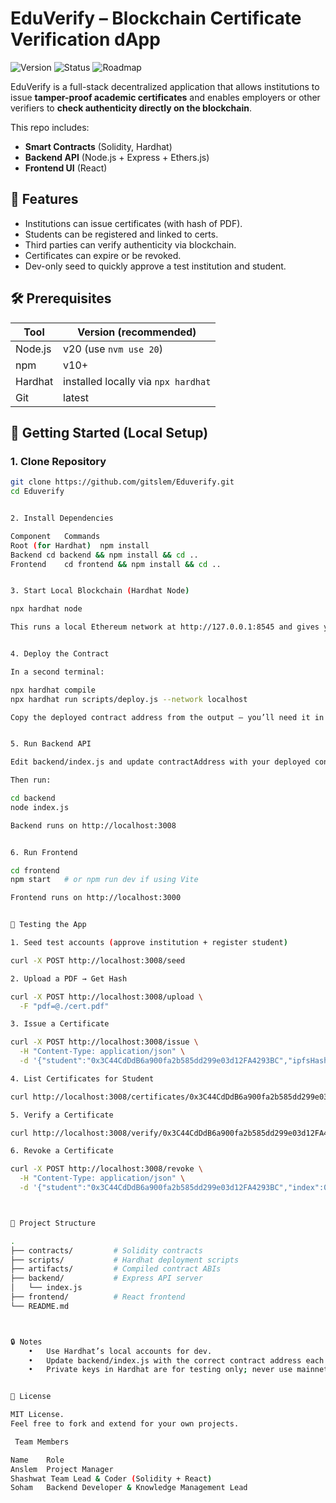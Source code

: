 # EduVerify – Blockchain Certificate Verification dApp

![Version](https://img.shields.io/badge/version-1.0.0-blue)
![Status](https://img.shields.io/badge/status-active-success)
![Roadmap](https://img.shields.io/badge/next%20release-v2.0-lightgrey)


EduVerify is a full-stack decentralized application that allows institutions to issue **tamper-proof academic certificates** and enables employers or other verifiers to **check authenticity directly on the blockchain**.

This repo includes:
- **Smart Contracts** (Solidity, Hardhat)
- **Backend API** (Node.js + Express + Ethers.js)
- **Frontend UI** (React)


## 📌 Features
- Institutions can issue certificates (with hash of PDF).
- Students can be registered and linked to certs.
- Third parties can verify authenticity via blockchain.
- Certificates can expire or be revoked.
- Dev-only seed to quickly approve a test institution and student.


## 🛠️ Prerequisites
| Tool | Version (recommended) |
|------|------------------------|
| Node.js | v20 (use `nvm use 20`) |
| npm | v10+ |
| Hardhat | installed locally via `npx hardhat` |
| Git | latest |


## 🚀 Getting Started (Local Setup)

### 1. Clone Repository
```bash
git clone https://github.com/gitslem/Eduverify.git
cd Eduverify


2. Install Dependencies

Component	Commands
Root (for Hardhat)	npm install
Backend	cd backend && npm install && cd ..
Frontend	cd frontend && npm install && cd ..


3. Start Local Blockchain (Hardhat Node)

npx hardhat node

This runs a local Ethereum network at http://127.0.0.1:8545 and gives you test accounts.


4. Deploy the Contract

In a second terminal:

npx hardhat compile
npx hardhat run scripts/deploy.js --network localhost

Copy the deployed contract address from the output — you’ll need it in the backend.


5. Run Backend API

Edit backend/index.js and update contractAddress with your deployed contract address if different.

Then run:

cd backend
node index.js

Backend runs on http://localhost:3008


6. Run Frontend

cd frontend
npm start   # or npm run dev if using Vite

Frontend runs on http://localhost:3000


🧪 Testing the App

1. Seed test accounts (approve institution + register student)

curl -X POST http://localhost:3008/seed

2. Upload a PDF → Get Hash

curl -X POST http://localhost:3008/upload \
  -F "pdf=@./cert.pdf"

3. Issue a Certificate

curl -X POST http://localhost:3008/issue \
  -H "Content-Type: application/json" \
  -d '{"student":"0x3C44CdDdB6a900fa2b585dd299e03d12FA4293BC","ipfsHash":"<HASH>","expiresAt":1893456000}'

4. List Certificates for Student

curl http://localhost:3008/certificates/0x3C44CdDdB6a900fa2b585dd299e03d12FA4293BC

5. Verify a Certificate

curl http://localhost:3008/verify/0x3C44CdDdB6a900fa2b585dd299e03d12FA4293BC/0/<HASH>

6. Revoke a Certificate

curl -X POST http://localhost:3008/revoke \
  -H "Content-Type: application/json" \
  -d '{"student":"0x3C44CdDdB6a900fa2b585dd299e03d12FA4293BC","index":0}'



📂 Project Structure

.
├── contracts/         # Solidity contracts
├── scripts/           # Hardhat deployment scripts
├── artifacts/         # Compiled contract ABIs
├── backend/           # Express API server
│   └── index.js
├── frontend/          # React frontend
└── README.md



🔒 Notes
	•	Use Hardhat’s local accounts for dev.
	•	Update backend/index.js with the correct contract address each time you redeploy.
	•	Private keys in Hardhat are for testing only; never use mainnet keys.


📜 License

MIT License.
Feel free to fork and extend for your own projects.

 Team Members

Name	Role
Anslem	Project Manager
Shashwat Team Lead & Coder (Solidity + React)
Soham	Backend Developer & Knowledge Management Lead

